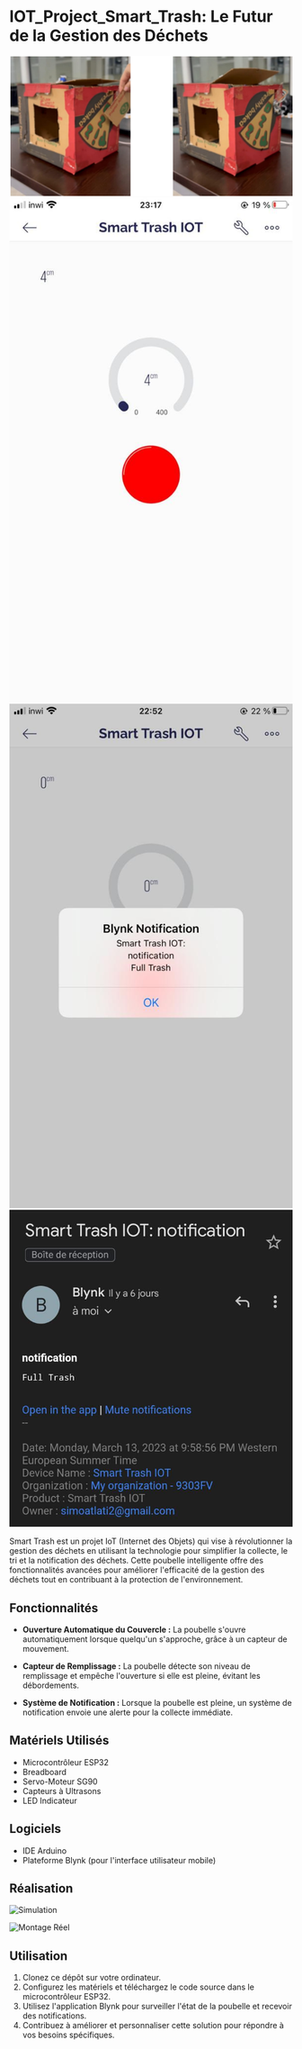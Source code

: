 # IOT_Project_Smart_Trash: Le Futur de la Gestion des Déchets

![Smart Trash](https://github.com/FatimaEzzahraElAyadi/IOT_Project_Smart_Trash/blob/master/Images/smart_trash.PNG)
![Smart Filled](https://github.com/FatimaEzzahraElAyadi/IOT_Project_Smart_Trash/blob/master/Images/full.jpeg)
![Notification on Blynk](https://github.com/FatimaEzzahraElAyadi/IOT_Project_Smart_Trash/blob/master/Images/notélé.jpeg)
![Notification on Gmail](https://github.com/FatimaEzzahraElAyadi/IOT_Project_Smart_Trash/blob/master/Images/notgml.jpeg)

Smart Trash est un projet IoT (Internet des Objets) qui vise à révolutionner la gestion des déchets en utilisant la technologie pour simplifier la collecte, le tri et la notification des déchets. Cette poubelle intelligente offre des fonctionnalités avancées pour améliorer l'efficacité de la gestion des déchets tout en contribuant à la protection de l'environnement.

## Fonctionnalités

- **Ouverture Automatique du Couvercle :** La poubelle s'ouvre automatiquement lorsque quelqu'un s'approche, grâce à un capteur de mouvement.

- **Capteur de Remplissage :** La poubelle détecte son niveau de remplissage et empêche l'ouverture si elle est pleine, évitant les débordements.

- **Système de Notification :** Lorsque la poubelle est pleine, un système de notification envoie une alerte pour la collecte immédiate.

## Matériels Utilisés

- Microcontrôleur ESP32
- Breadboard
- Servo-Moteur SG90
- Capteurs à Ultrasons
- LED Indicateur

## Logiciels

- IDE Arduino
- Plateforme Blynk (pour l'interface utilisateur mobile)

## Réalisation

![Simulation](simulation.png)

![Montage Réel](https://drive.google.com/file/d/1G3Fbi55WKITg7rH2b8gXDcFIxUMKzwmS/view?usp=sharing)

## Utilisation

1. Clonez ce dépôt sur votre ordinateur.
2. Configurez les matériels et téléchargez le code source dans le microcontrôleur ESP32.
3. Utilisez l'application Blynk pour surveiller l'état de la poubelle et recevoir des notifications.
4. Contribuez à améliorer et personnaliser cette solution pour répondre à vos besoins spécifiques.
